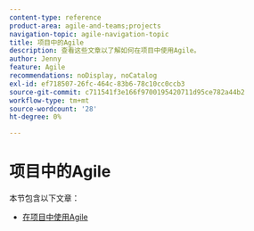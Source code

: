 ```yaml
---
content-type: reference
product-area: agile-and-teams;projects
navigation-topic: agile-navigation-topic
title: 项目中的Agile
description: 查看这些文章以了解如何在项目中使用Agile。
author: Jenny
feature: Agile
recommendations: noDisplay, noCatalog
exl-id: ef718507-26fc-464c-83b6-78c10cc0ccb3
source-git-commit: c711541f3e166f9700195420711d95ce782a44b2
workflow-type: tm+mt
source-wordcount: '28'
ht-degree: 0%

---
```


# 项目中的Agile

本节包含以下文章：

* [在项目中使用Agile](../../agile/agile-in-projects/use-agile-on-a-project.md)
